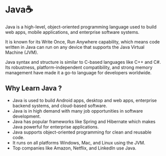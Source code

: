 # Java☕
  Java is a high-level, object-oriented programming language used to build web apps, mobile applications, and enterprise software systems. 

  It is known for its Write Once, Run Anywhere capability, which means code written in Java can run on any device that supports the Java Virtual Machine (JVM).

  Java syntax and structure is similar to C-based languages like C++ and C#. Its robustness, platform-independent compatibility, and strong memory management have made it a go-to language for developers worldwide.

## Why Learn Java ?
- Java is used to build Android apps, desktop and web apps, enterprise backend systems, and cloud-based software.
- Java is in high demand with many job opportunities in software development.
- Java has popular frameworks like Spring and Hibernate which makes Java powerful for enterprise applications.
- Java supports object-oriented programming for clean and reusable code.
- It runs on all platforms Windows, Mac, and Linux using the JVM.
- Top companies like Amazon, Netflix, and LinkedIn use Java.





